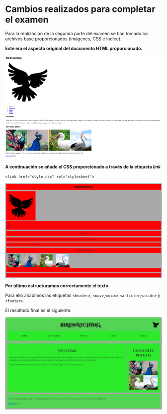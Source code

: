 # Cambios realizados para completar el examen

Para la realización de la segunda parte del examen se han tomado los archivos base proporcionados (imágenes, CSS e índice).

**Este era el aspecto original del documento HTML proporcionado.**

![original](Resources/Original.png)

**A continuación se añade el CSS proporcionado a través de la etiqueta *link***

`<link href="style.css" rel="stylesheet">` 

![CSS](Resources/CSS.png)

**Por último estructuramos correctamente el texto**

Para ello añadimos las etiquetas ```<header>```, ```<nav>```,```<main>```,```<article>```,```<aside>``` y ```<footer>```.

El resultado final es el siguiente:

![Resultado](Resources/Resultado.png)
